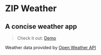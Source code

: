 # ZIP Weather

## A concise weather app

> Check it out: [Demo](https://bbaskett-zip-weather.netlify.app/)

Weather data provided by [Open Weather API](https://openweathermap.org/)
